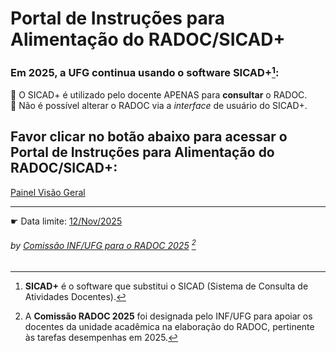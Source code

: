 # Portal de Instruções para Alimentação do RADOC/SICAD+

### Em 2025, a UFG continua usando o software **SICAD+**[^1]:<br>

🔵 O SICAD+ é utilizado pelo docente APENAS para **consultar** o RADOC.<br>
🔵 Não é possível alterar o RADOC via a _interface_ de usuário do SICAD+.

## Favor clicar no botão abaixo para acessar o Portal de Instruções para Alimentação do RADOC/SICAD+:
[Painel Visão Geral](./doc/painel.md#painel-visao-geral/)


---

&#x261B; Data limite: <ins>12/Nov/2025</ins>

###### *by [Comissão INF/UFG para o RADOC 2025](./doc/x-index.md#comissão-radoc-2025)* [^2]
[^1]: **SICAD+** é o software que substitui o SICAD (Sistema de Consulta de Atividades Docentes).
[^2]: A **Comissão RADOC 2025** foi designada pelo INF/UFG para apoiar os docentes da unidade acadêmica na elaboração do RADOC, pertinente às tarefas desempenhas em 2025.
